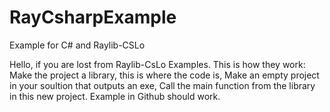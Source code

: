 # RayCsharpExample
Example for C# and Raylib-CSLo

Hello, if you are lost from Raylib-CsLo Examples. This is how they work:
Make the project a library, this is where the code is,
Make an empty project in your soultion that outputs an exe,
Call the main function from the library in this new project.
Example in Github should work.
